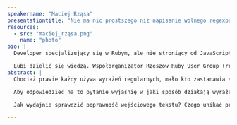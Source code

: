 ```yaml
---
speakername: "Maciej Rząsa"
presentationtitle: "Nie ma nic prostszego niż napisanie wolnego regexpa"
resources:
  - src: "maciej_rząsa.png"
    name: "photo"
bio: |
  Developer specjalizujący się w Rubym, ale nie stroniący od JavaScriptu. Posiada ponad 5-letnie doświadczenie w tworzeniu aplikacji z różnorodnych dziedzin (TV, recycling, turystyka, tłumaczenia). Obecnie pracuje w firmie TextMaster zajmując się m. in. automatycznym przetwarzaniem tekstów do tłumaczeń. Zainteresowany systemami rozproszonymi, samoorganizującymi się zespołami i metodami tworzenia oprogramowania.

  Lubi dzielić się wiedzą. Współorganizator Rzeszów Ruby User Group (rrug.pl) oraz Rails Girls Rzeszów. Od czasu do czasu - prelegent na branżowych konferencjach i meetupach. Po godzinach - instruktor i wykładowca na Politechnice Rzeszowskiej.
abstract: |
  Chociaż prawie każdy używa wyrażeń regularnych, mało kto zastanawia się nad ich wydajnością. Tymczasem źle napisany regexp (zarówno po stronie serwera jak i w przeglądarce) może skutecznie spowolnić działanie aplikacji. Jak więc napisać wyrażenie regularne, które nie tylko znajduje to, co trzeba, ale robi to szybko?

  Aby odpowiedzieć na to pytanie wyjaśnię w jaki sposób działają wyrażenia regularne. Wychodząc od tego pokażę, dlaczego podobne do siebie wyrażenia mogą wykładniczo różnić się wydajnością. Opowiadając o tym jak optymalizować wyrażenia regularne wykorzystam przykłady związane z wyszukiwaniem, walidacją formularzy i parsowaniem tekstu. Opowiem też, czego nauczyłem się przy pozornie prostym zadaniu, jakim jest zliczanie liczb w wielojęzycznych tekstach.

  Jak wydajnie sprawdzić poprawność wejściowego tekstu? Czego unikać przy przeszukiwaniu dużych plików? Dlaczego warto pisać długie regexpy? Oraz: czy prosty regexp może zatrzymać działanie aplikacji? Na te pytania znajdziecie odpowiedź w prezentacji.

---
```

